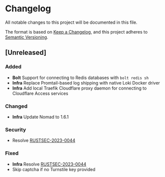# Changelog

All notable changes to this project will be documented in this file.

The format is based on [Keep a Changelog](https://keepachangelog.com/en/1.1.0/),
and this project adheres to [Semantic Versioning](https://semver.org/spec/v2.0.0.html).

## [Unreleased]

### Added

-   **Bolt** Support for connecting to Redis databases with `bolt redis sh`
-   **Infra** Replace Promtail-based log shipping with native Loki Docker driver
-   **Infra** Add local Traefik Cloudflare proxy daemon for connecting to Cloudflare Access services

### Changed

-   **Infra** Update Nomad to 1.6.1

### Security

-   Resolve [RUSTSEC-2023-0044](https://rustsec.org/advisories/RUSTSEC-2023-0044)

### Fixed

-   **Infra** Resolve [RUSTSEC-2023-0044](https://rustsec.org/advisories/RUSTSEC-2023-0044)
-   Skip captcha if no Turnstile key provided
